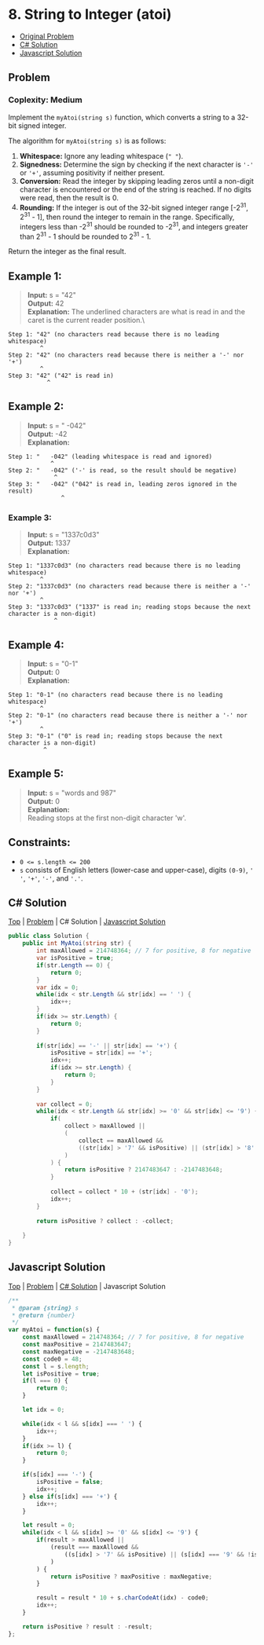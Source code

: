 # 8. String to Integer (atoi)

- [Original Problem](https://leetcode.com/problems/string-to-integer-atoi/description/)
- [C# Solution](#c-solution)
- [Javascript Solution](#javascript-solution)

## Problem
### Coplexity: Medium

Implement the `myAtoi(string s)` function, which converts a string to a 32-bit signed integer.

The algorithm for `myAtoi(string s)` is as follows:

1. **Whitespace:** Ignore any leading whitespace (`" "`).
2. **Signedness:** Determine the sign by checking if the next character is `'-'` or `'+'`, assuming positivity if neither present.
3. **Conversion:** Read the integer by skipping leading zeros until a non-digit character is encountered or the end of the string is reached. If no digits were read, then the result is 0.
4. **Rounding:** If the integer is out of the 32-bit signed integer range [-2<sup>31</sup>, 2<sup>31</sup> - 1], then round the integer to remain in the range. Specifically, integers less than -2<sup>31</sup> should be rounded to -2<sup>31</sup>, and integers greater than 2<sup>31</sup> - 1 should be rounded to 2<sup>31</sup> - 1.

Return the integer as the final result.


## Example 1:

> **Input:** s = "42"\
**Output:** 42\
**Explanation:**
The underlined characters are what is read in and the caret is the current reader position.\
```
Step 1: "42" (no characters read because there is no leading whitespace)
         ^
Step 2: "42" (no characters read because there is neither a '-' nor '+')
         ^
Step 3: "42" ("42" is read in)
           ^
```

## Example 2:

> **Input:** s = " -042"\
**Output:** -42\
**Explanation:**
```
Step 1: "   -042" (leading whitespace is read and ignored)
            ^
Step 2: "   -042" ('-' is read, so the result should be negative)
             ^
Step 3: "   -042" ("042" is read in, leading zeros ignored in the result)
               ^
```

### Example 3:

> **Input:** s = "1337c0d3"\
**Output:** 1337\
**Explanation:**
```
Step 1: "1337c0d3" (no characters read because there is no leading whitespace)
         ^
Step 2: "1337c0d3" (no characters read because there is neither a '-' nor '+')
         ^
Step 3: "1337c0d3" ("1337" is read in; reading stops because the next character is a non-digit)
             ^
```

## Example 4:

> **Input:** s = "0-1"\
**Output:** 0\
**Explanation:**

```
Step 1: "0-1" (no characters read because there is no leading whitespace)
         ^
Step 2: "0-1" (no characters read because there is neither a '-' nor '+')
         ^
Step 3: "0-1" ("0" is read in; reading stops because the next character is a non-digit)
          ^
```

## Example 5:

> **Input:** s = "words and 987"\
**Output:** 0\
**Explanation:**\
Reading stops at the first non-digit character 'w'.

## Constraints:

- `0 <= s.length <= 200`
- `s` consists of English letters (lower-case and upper-case), digits `(0-9)`, `' '`, `'+'`, `'-'`, and `'.'`.

## C# Solution

[Top](#8-string-to-integer-atoi) |
[Problem](#problem) |
C# Solution |
[Javascript Solution](#javascript-solution)

```csharp
public class Solution {
    public int MyAtoi(string str) {
        int maxAllowed = 214748364; // 7 for positive, 8 for negative
        var isPositive = true;
        if(str.Length == 0) {
            return 0;
        }
        var idx = 0;
        while(idx < str.Length && str[idx] == ' ') {
            idx++;
        }
        if(idx >= str.Length) {
            return 0;
        }
        
        if(str[idx] == '-' || str[idx] == '+') {
            isPositive = str[idx] == '+';
            idx++;
            if(idx >= str.Length) {
                return 0;
            }
        }
        
        var collect = 0;
        while(idx < str.Length && str[idx] >= '0' && str[idx] <= '9') {
            if( 
                collect > maxAllowed ||
                (
                    collect == maxAllowed && 
                    ((str[idx] > '7' && isPositive) || (str[idx] > '8' && !isPositive))
                )
            ) {
                return isPositive ? 2147483647 : -2147483648;
            }
            
            collect = collect * 10 + (str[idx] - '0');
            idx++;
        }
        
        return isPositive ? collect : -collect;
        
    }
}
```

## Javascript Solution
[Top](#8-string-to-integer-atoi) |
[Problem](#problem) |
[C# Solution](#c-solution) |
Javascript Solution


```javascript
/**
 * @param {string} s
 * @return {number}
 */
var myAtoi = function(s) {
    const maxAllowed = 214748364; // 7 for positive, 8 for negative
    const maxPositive = 2147483647;
    const maxNegative = -2147483648;
    const code0 = 48;
    const l = s.length;
    let isPositive = true;
    if(l === 0) {
        return 0;
    }

    let idx = 0;

    while(idx < l && s[idx] === ' ') {
        idx++;
    }
    if(idx >= l) {
        return 0;
    }

    if(s[idx] === '-') {
        isPositive = false;
        idx++;
    } else if(s[idx] === '+') {
        idx++;
    }

    let result = 0;
    while(idx < l && s[idx] >= '0' && s[idx] <= '9') {
        if(result > maxAllowed || 
            (result === maxAllowed && 
                ((s[idx] > '7' && isPositive) || (s[idx] === '9' && !isPositive))
            )
        ) {
            return isPositive ? maxPositive : maxNegative;
        }

        result = result * 10 + s.charCodeAt(idx) - code0;
        idx++;
    }

    return isPositive ? result : -result;
};
```
